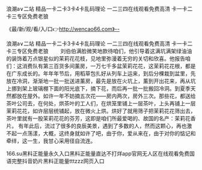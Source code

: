 浪潮a∨二站
精品一卡二卡3卡4卡乱码理论
一二三四在线观看免费高清
卡一卡二卡三专区免费老狼


《最/新/观/看/入/口👉http://wencao66.com》--

浪潮a∨二站
精品一卡二卡3卡4卡乱码理论
一二三四在线观看免费高清
卡一卡二卡三专区免费老狼
　　刘伯伯满脸微笑地款待咱们，他引导着这满坑满架绿油油的装饰着万点银星似的茉莉花花枝，见地里弥漫着无穷的关切和欣喜。他报告咱们：这消费队有第三百货多间薰房，一万七千多盆茉莉花花，这茉莉花花根，都是在广东成长的。年年年节后，用稻草包扎好从列车上运来，到后分棵栽到盆里，先放在冷洞，渐渐地一批一批送进薰房，最先是放在火坑上，薰到开出花来，再从坑上挪到架上玻璃棚下面的阳光底下，摘下花，而后再一批一批搬回冷洞。到夏季天然都放在屋外。如许一年不妨摘五次花——房内两次，房外三次。那些花，都送给茶叶公司去，在何处，烘茶叶的工人们，在烘笼里铺上一层茶叶，上头再铺上一层茉莉花花，如许层层统铺起，放在微火上烘。烘好了就用筛子把茉莉花花筛出去，茶叶里就有一股茉莉花花的芬芳，这即是咱们所最爱喝的、故国的名产：茉莉花香片。
有年此后，流过了很多的良辰美景，遇到了多数的人，然而这颗心，再也激不起一点荡漾，大概，这终身就如许了吧，由于你，爱从来在，由于对你的惦记和牵绊，这一生，我甘心采用径自流连。





166.su黑料正能量永久入口黑料正能量直达不打烊app官网无人区在线观看免费国语完整抖音奶片黑料正能量tttzzz网页入口
